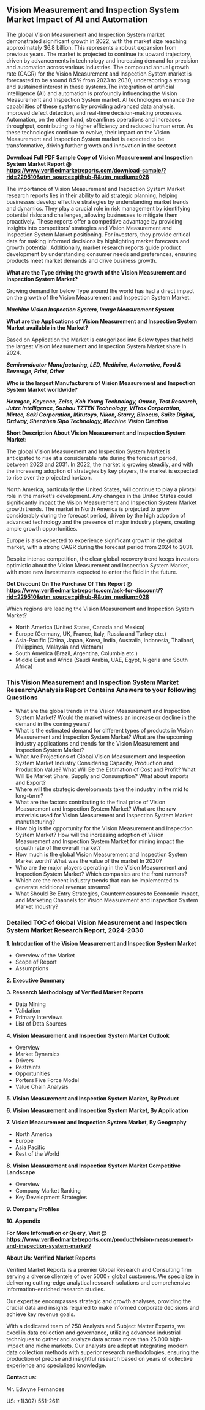 <h2>Vision Measurement and Inspection System Market Impact of AI and Automation</h2>The global Vision Measurement and Inspection System market demonstrated significant growth in 2022, with the market size reaching approximately $6.8 billion. This represents a robust expansion from previous years. The market is projected to continue its upward trajectory, driven by advancements in technology and increasing demand for precision and automation across various industries. The compound annual growth rate (CAGR) for the Vision Measurement and Inspection System market is forecasted to be around 8.5% from 2023 to 2030, underscoring a strong and sustained interest in these systems.The integration of artificial intelligence (AI) and automation is profoundly influencing the Vision Measurement and Inspection System market. AI technologies enhance the capabilities of these systems by providing advanced data analysis, improved defect detection, and real-time decision-making processes. Automation, on the other hand, streamlines operations and increases throughput, contributing to higher efficiency and reduced human error. As these technologies continue to evolve, their impact on the Vision Measurement and Inspection System market is expected to be transformative, driving further growth and innovation in the sector.t</p><p id="" class=""><strong>Download Full PDF Sample Copy of Vision Measurement and Inspection System Market Report @ <a href="https://www.verifiedmarketreports.com/download-sample/?rid=229510&utm_source=github-R&utm_medium=028" target="_blank">https://www.verifiedmarketreports.com/download-sample/?rid=229510&utm_source=github-R&utm_medium=028</a></strong></p><p>The importance of&nbsp;Vision Measurement and Inspection System Market research reports lies in their ability to aid strategic planning, helping businesses develop effective strategies by understanding market trends and dynamics. They play a crucial role in risk management by identifying potential risks and challenges, allowing businesses to mitigate them proactively. These reports offer a competitive advantage by providing insights into competitors' strategies and Vision Measurement and Inspection System Market positioning. For investors, they provide critical data for making informed decisions by highlighting market forecasts and growth potential. Additionally, market research reports guide product development by understanding consumer needs and preferences, ensuring products meet market demands and drive business growth.</p><p><strong>What are the&nbsp;Type driving the growth of the Vision Measurement and Inspection System Market?</strong></p><p id="" class="">Growing demand for below Type around the world has had a direct impact on the growth of the Vision Measurement and Inspection System Market:</p><em><strong>Machine Vision Inspection System, Image Measurement System</strong></em></p><strong>What are the&nbsp;Applications&nbsp;of Vision Measurement and Inspection System Market available in the Market?</strong></p><p id="" class="">Based on Application the Market is categorized into Below types that held the largest Vision Measurement and Inspection System Market share In 2024.</p><em><strong>Semiconductor Manufacturing, LED, Medicine, Automotive, Food & Beverage, Print, Other</strong></em></p><strong>Who is the largest Manufacturers of Vision Measurement and Inspection System Market worldwide?</strong></p><p><em><strong>Hexagon, Keyence, Zeiss, Koh Young Technology, Omron, Test Research, Jutze Intelligence, Suzhou TZTEK Technology, ViTrox Corporation, Mirtec, Saki Corporation, Mitutoyo, Nikon, Starry, Binocus, Saike Digital, Ordway, Shenzhen Sipo Technology, Machine Vision Creation</strong></em></p><p id="" class=""><strong>Short Description About Vision Measurement and Inspection System Market:</strong></p><p>The global Vision Measurement and Inspection System Market is anticipated to rise at a considerable rate during the forecast period, between 2023 and 2031. In 2022, the market is growing steadily, and with the increasing adoption of strategies by key players, the market is expected to rise over the projected horizon.</p><p>North America, particularly the United States, will continue to play a pivotal role in the market's development. Any changes in the United States could significantly impact the Vision Measurement and Inspection System Market growth trends. The market in North America is projected to grow considerably during the forecast period, driven by the high adoption of advanced technology and the presence of major industry players, creating ample growth opportunities.</p><p>Europe is also expected to experience significant growth in the global market, with a strong CAGR during the forecast period from 2024 to 2031.</p><p>Despite intense competition, the clear global recovery trend keeps investors optimistic about the Vision Measurement and Inspection System Market, with more new investments expected to enter the field in the future.</p><p id="" class=""><strong>Get Discount On The Purchase Of This Report @ <a href="https://www.verifiedmarketreports.com/ask-for-discount/?rid=229510&utm_source=github-R&utm_medium=028" target="_blank">https://www.verifiedmarketreports.com/ask-for-discount/?rid=229510&utm_source=github-R&utm_medium=028</a></strong></p>Which regions are leading the Vision Measurement and Inspection System Market?</p><ul><li>North America (United States, Canada and Mexico)</li><li>Europe (Germany, UK, France, Italy, Russia and Turkey etc.)</li><li>Asia-Pacific (China, Japan, Korea, India, Australia, Indonesia, Thailand, Philippines, Malaysia and Vietnam)</li><li>South America (Brazil, Argentina, Columbia etc.)</li><li>Middle East and Africa (Saudi Arabia, UAE, Egypt, Nigeria and South Africa)</li></ul><h3 id="" class="">This Vision Measurement and Inspection System Market Research/Analysis Report Contains Answers to your following Questions</h3><ul><li>What are the global trends in the Vision Measurement and Inspection System Market? Would the market witness an increase or decline in the demand in the coming years?</li><li>What is the estimated demand for different types of products in Vision Measurement and Inspection System Market? What are the upcoming industry applications and trends for the Vision Measurement and Inspection System Market?</li><li>What Are Projections of Global Vision Measurement and Inspection System Market Industry Considering Capacity, Production and Production Value? What Will Be the Estimation of Cost and Profit? What Will Be Market Share, Supply and Consumption? What about imports and Export?</li><li>Where will the strategic developments take the industry in the mid to long-term?</li><li>What are the factors contributing to the final price of Vision Measurement and Inspection System Market? What are the raw materials used for Vision Measurement and Inspection System Market manufacturing?</li><li>How big is the opportunity for the Vision Measurement and Inspection System Market? How will the increasing adoption of Vision Measurement and Inspection System Market for mining impact the growth rate of the overall market?</li><li>How much is the global Vision Measurement and Inspection System Market worth? What was the value of the market In 2020?</li><li>Who are the major players operating in the Vision Measurement and Inspection System Market? Which companies are the front runners?</li><li>Which are the recent industry trends that can be implemented to generate additional revenue streams?</li><li>What Should Be Entry Strategies, Countermeasures to Economic Impact, and Marketing Channels for Vision Measurement and Inspection System Market Industry?</li></ul><h3 id="" class="">Detailed TOC of Global Vision Measurement and Inspection System Market Research Report, 2024-2030</h3><p id="" class=""><strong>1. Introduction of the Vision Measurement and Inspection System Market</strong></p><ul><li>Overview of the Market</li><li>Scope of Report</li><li>Assumptions</li></ul><p id="" class=""><strong>2. Executive Summary</strong></p><p id="" class=""><strong>3. Research Methodology of Verified Market Reports</strong></p><ul><li>Data Mining</li><li>Validation</li><li>Primary Interviews</li><li>List of Data Sources</li></ul><p id="" class=""><strong>4. Vision Measurement and Inspection System Market Outlook</strong></p><ul><li>Overview</li><li>Market Dynamics</li><li>Drivers</li><li>Restraints</li><li>Opportunities</li><li>Porters Five Force Model</li><li>Value Chain Analysis</li></ul><p id="" class=""><strong>5. Vision Measurement and Inspection System Market, By Product</strong></p><p id="" class=""><strong>6. Vision Measurement and Inspection System Market, By Application</strong></p><p id="" class=""><strong>7. Vision Measurement and Inspection System Market, By Geography</strong></p><ul><li>North America</li><li>Europe</li><li>Asia Pacific</li><li>Rest of the World</li></ul><p id="" class=""><strong>8. Vision Measurement and Inspection System Market Competitive Landscape</strong></p><ul><li>Overview</li><li>Company Market Ranking</li><li>Key Development Strategies</li></ul><p id="" class=""><strong>9. Company Profiles</strong></p><p id="" class=""><strong>10. Appendix</strong></p><p id="" class=""><strong>For More Information or Query, Visit @ <a href="https://www.verifiedmarketreports.com/product/vision-measurement-and-inspection-system-market/" target="_blank">https://www.verifiedmarketreports.com/product/vision-measurement-and-inspection-system-market/</a></strong></p><p id="" class=""><strong>About Us: Verified Market Reports</strong></p><p id="" class="">Verified Market Reports is a premier Global Research and Consulting firm serving a diverse clientele of over 5000+ global customers. We specialize in delivering cutting-edge analytical research solutions and comprehensive information-enriched research studies.</p><p id="" class="">Our expertise encompasses strategic and growth analyses, providing the crucial data and insights required to make informed corporate decisions and achieve key revenue goals.</p><p id="" class="">With a dedicated team of 250 Analysts and Subject Matter Experts, we excel in data collection and governance, utilizing advanced industrial techniques to gather and analyze data across more than 25,000 high-impact and niche markets. Our analysts are adept at integrating modern data collection methods with superior research methodologies, ensuring the production of precise and insightful research based on years of collective experience and specialized knowledge.</p><p id="" class=""><strong>Contact us:</strong></p><p id="" class="">Mr. Edwyne Fernandes</p><p id="" class="">US: +1(302) 551-2611</p>